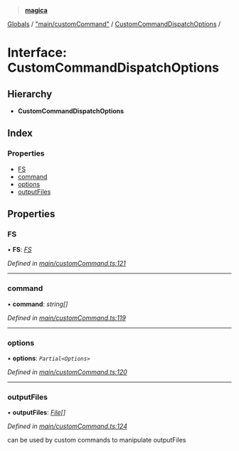 > **[magica](../README.md)**

[Globals](../README.md) / ["main/customCommand"](../modules/_main_customcommand_.md) / [CustomCommandDispatchOptions](_main_customcommand_.customcommanddispatchoptions.md) /

# Interface: CustomCommandDispatchOptions

## Hierarchy

* **CustomCommandDispatchOptions**

## Index

### Properties

* [FS](_main_customcommand_.customcommanddispatchoptions.md#fs)
* [command](_main_customcommand_.customcommanddispatchoptions.md#command)
* [options](_main_customcommand_.customcommanddispatchoptions.md#options)
* [outputFiles](_main_customcommand_.customcommanddispatchoptions.md#outputfiles)

## Properties

###  FS

• **FS**: *[FS](_file_emscriptenfs_.fs.md)*

*Defined in [main/customCommand.ts:121](https://github.com/cancerberoSgx/magica/blob/30321a6/src/main/customCommand.ts#L121)*

___

###  command

• **command**: *string[]*

*Defined in [main/customCommand.ts:119](https://github.com/cancerberoSgx/magica/blob/30321a6/src/main/customCommand.ts#L119)*

___

###  options

• **options**: *`Partial<Options>`*

*Defined in [main/customCommand.ts:120](https://github.com/cancerberoSgx/magica/blob/30321a6/src/main/customCommand.ts#L120)*

___

###  outputFiles

• **outputFiles**: *[File](../classes/_file_file_.file.md)[]*

*Defined in [main/customCommand.ts:124](https://github.com/cancerberoSgx/magica/blob/30321a6/src/main/customCommand.ts#L124)*

can be used by custom commands to manipulate outputFiles